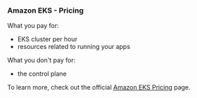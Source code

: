 
### Amazon EKS - Pricing

What you pay for:

- EKS cluster per hour
- resources related to running your apps 

What you don't pay for:

- the control plane

To learn more, check out the official [Amazon EKS Pricing](https://aws.amazon.com/eks/pricing/) page.

